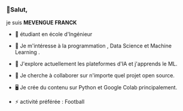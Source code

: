 ### 👋Salut,

je suis **MEVENGUE FRANCK**

- 🔭   étudiant en école d'Ingénieur

- 👀   Je m'intéresse à la programmation , Data Science et Machine Learning .

- 🌱   J'explore actuellement les plateformes d'IA et j'apprends le ML.

- 💞️   Je cherche à collaborer sur n'importe quel projet open source.

- 🖥   Je crée du contenu sur Python et Google Colab principalement. 

- ⚡   activité préférée : Football



